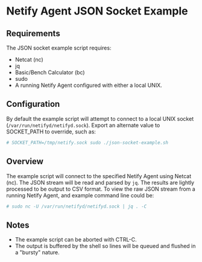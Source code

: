 Netify Agent JSON Socket Example
================================

Requirements
------------

The JSON socket example script requires:
- Netcat (nc)
- jq
- Basic/Bench Calculator (bc)
- sudo
- A running Netify Agent configured with either a local UNIX.

Configuration
-------------

By default the example script will attempt to connect to a local UNIX socket (`/var/run/netifyd/netifyd.sock`).  Export an alternate value to SOCKET_PATH to override, such as:

```sh
# SOCKET_PATH=/tmp/netify.sock sudo ./json-socket-example.sh
```

Overview
--------

The example script will connect to the specified Netify Agent using Netcat (nc).  The JSON stream will be read and parsed by `jq`.  The results are lightly processed to be output to CSV format.  To view the raw JSON stream from a running Netify Agent, and example command line could be:
```sh
# sudo nc -U /var/run/netifyd/netifyd.sock | jq . -C
```

Notes
-----

- The example script can be aborted with CTRL-C.
- The output is buffered by the shell so lines will be queued and flushed in a "bursty" nature.
